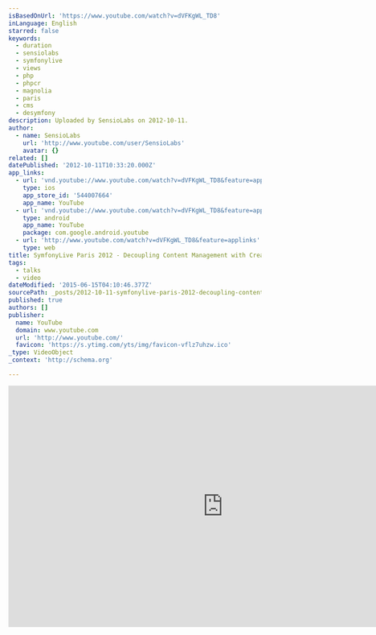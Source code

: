 ```yaml
---
isBasedOnUrl: 'https://www.youtube.com/watch?v=dVFKgWL_TD8'
inLanguage: English
starred: false
keywords:
  - duration
  - sensiolabs
  - symfonylive
  - views
  - php
  - phpcr
  - magnolia
  - paris
  - cms
  - desymfony
description: Uploaded by SensioLabs on 2012-10-11.
author:
  - name: SensioLabs
    url: 'http://www.youtube.com/user/SensioLabs'
    avatar: {}
related: []
datePublished: '2012-10-11T10:33:20.000Z'
app_links:
  - url: 'vnd.youtube://www.youtube.com/watch?v=dVFKgWL_TD8&feature=applinks'
    type: ios
    app_store_id: '544007664'
    app_name: YouTube
  - url: 'vnd.youtube://www.youtube.com/watch?v=dVFKgWL_TD8&feature=applinks'
    type: android
    app_name: YouTube
    package: com.google.android.youtube
  - url: 'http://www.youtube.com/watch?v=dVFKgWL_TD8&feature=applinks'
    type: web
title: SymfonyLive Paris 2012 - Decoupling Content Management with Create and PHPCR
tags:
  - talks
  - video
dateModified: '2015-06-15T04:10:46.377Z'
sourcePath: _posts/2012-10-11-symfonylive-paris-2012-decoupling-content-management-with.md
published: true
authors: []
publisher:
  name: YouTube
  domain: www.youtube.com
  url: 'http://www.youtube.com/'
  favicon: 'https://s.ytimg.com/yts/img/favicon-vflz7uhzw.ico'
_type: VideoObject
_context: 'http://schema.org'

---
```

<iframe src="https://cdn.embedly.com/widgets/media.html?src=https%3A%2F%2Fwww.youtube.com%2Fembed%2FdVFKgWL_TD8%3Ffeature%3Doembed&amp;url=https%3A%2F%2Fwww.youtube.com%2Fwatch%3Fv%3DdVFKgWL_TD8&amp;image=https%3A%2F%2Fi.ytimg.com%2Fvi%2FdVFKgWL_TD8%2Fhqdefault.jpg&amp;key=b7d04c9b404c499eba89ee7072e1c4f7&amp;type=text%2Fhtml&amp;schema=youtube" width="854" height="480" scrolling="no" frameborder="0" allowfullscreen="allowfullscreen" style=""></iframe>